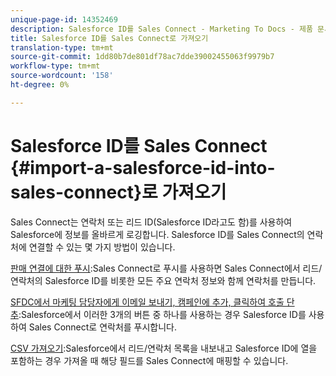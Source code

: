 ```yaml
---
unique-page-id: 14352469
description: Salesforce ID를 Sales Connect - Marketing To Docs - 제품 문서로 가져오기
title: Salesforce ID를 Sales Connect로 가져오기
translation-type: tm+mt
source-git-commit: 1dd80b7de801df78ac7dde39002455063f9979b7
workflow-type: tm+mt
source-wordcount: '158'
ht-degree: 0%

---
```



# Salesforce ID를 Sales Connect {#import-a-salesforce-id-into-sales-connect}로 가져오기

Sales Connect는 연락처 또는 리드 ID(Salesforce ID라고도 함)를 사용하여 Salesforce에 정보를 올바르게 로깅합니다. Salesforce ID를 Sales Connect의 연락처에 연결할 수 있는 몇 가지 방법이 있습니다.

[판매 연결에 대한 푸시](/help/marketo/product-docs/marketo-sales-connect/crm/salesforce-customization/push-to-sales-connect.md):Sales Connect로 푸시를 사용하면 Sales Connect에서 리드/연락처의 Salesforce ID를 비롯한 모든 주요 연락처 정보와 함께 연락처를 만듭니다.

[SFDC에서 마케팅 담당자에게 이메일 보내기, 캠페인에 추가, 클릭하여 호출 단추](/help/marketo/product-docs/marketo-sales-connect/crm/salesforce-customization/how-to-install-sales-connect-buttons-in-salesforce.md):Salesforce에서 이러한 3개의 버튼 중 하나를 사용하는 경우 Salesforce ID를 사용하여 Sales Connect로 연락처를 푸시합니다.

[CSV 가져오기](/help/marketo/product-docs/marketo-sales-connect/people/managing-contacts/import-contacts-via-csv.md):Salesforce에서 리드/연락처 목록을 내보내고 Salesforce ID에 열을 포함하는 경우 가져올 때 해당 필드를 Sales Connect에 매핑할 수 있습니다.
